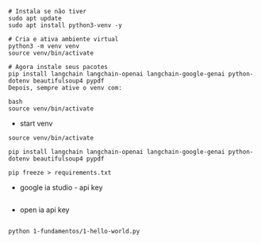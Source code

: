 
```
# Instala se não tiver
sudo apt update
sudo apt install python3-venv -y

# Cria e ativa ambiente virtual
python3 -m venv venv
source venv/bin/activate

# Agora instale seus pacotes
pip install langchain langchain-openai langchain-google-genai python-dotenv beautifulsoup4 pypdf
Depois, sempre ative o venv com:

bash
source venv/bin/activate
```

- start venv

```
source venv/bin/activate
```

```
pip install langchain langchain-openai langchain-google-genai python-dotenv beautifulsoup4 pypdf
```

```
pip freeze > requirements.txt
```

- google ia studio - api key

```

```

- open ia api key

```

```

```
python 1-fundamentos/1-hello-world.py
```
